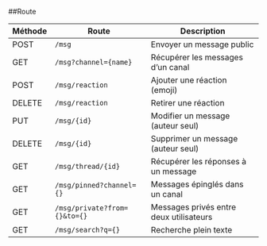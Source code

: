 ##Route 

| Méthode | Route                        | Description                             |
| ------- | ---------------------------- | --------------------------------------- |
| POST    | `/msg`                       | Envoyer un message public               |
| GET     | `/msg?channel={name}`        | Récupérer les messages d’un canal       |
| POST    | `/msg/reaction`              | Ajouter une réaction (emoji)            |
| DELETE  | `/msg/reaction`              | Retirer une réaction                    |
| PUT     | `/msg/{id}`                  | Modifier un message (auteur seul)       |
| DELETE  | `/msg/{id}`                  | Supprimer un message (auteur seul)      |
| GET     | `/msg/thread/{id}`           | Récupérer les réponses à un message     |
| GET     | `/msg/pinned?channel={}`     | Messages épinglés dans un canal         |
| GET     | `/msg/private?from={}&to={}` | Messages privés entre deux utilisateurs |
| GET     | `/msg/search?q={}`           | Recherche plein texte                   |
